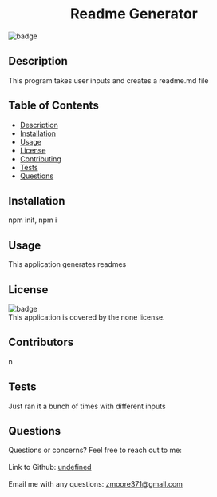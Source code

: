 
  <h1 align="center">Readme Generator</h1>
  
  ![badge](https://img.shields.io/badge/license-none-brightgreen)<br />
   
  ## Description
   This program takes user inputs and creates a readme.md file
   
   ## Table of Contents
   - [Description](#description)
   - [Installation](#installation)
   - [Usage](#usage)
   - [License](#license)
   - [Contributing](#contributing)
   - [Tests](#tests)
   - [Questions](#questions)
   
   ## Installation
   npm init, npm i
   
   ## Usage
   This application generates readmes
   
   ## License
   ![badge](https://img.shields.io/badge/license-none-brightgreen)
   <br />
   This application is covered by the none license. 
   
   ## Contributors
   n
   
   ## Tests
   Just ran it a bunch of times with different inputs
 
   ## Questions
   Questions or concerns? Feel free to reach out to me:<br />
   <br />
   Link to Github: [undefined](https://github.com/undefined)<br />
   <br />
   Email me with any questions: zmoore371@gmail.com<br /><br />